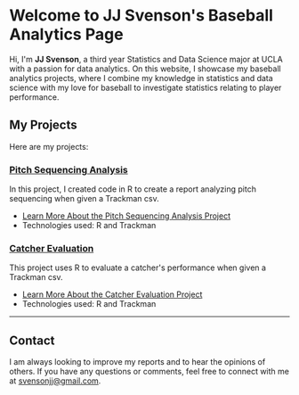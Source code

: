 # Welcome to JJ Svenson's Baseball Analytics Page

Hi, I'm **JJ Svenson**, a third year Statistics and Data Science major at UCLA with a passion for data analytics. On this website, I showcase my baseball analytics projects, where I combine my knowledge in statistics and data science with my love for baseball to investigate statistics relating to player performance.

## My Projects

Here are my projects:

### [Pitch Sequencing Analysis](#)
In this project, I created code in R to create a report analyzing pitch sequencing when given a Trackman csv.

- [Learn More About the Pitch Sequencing Analysis Project](sequencing.md)
- Technologies used: R and Trackman

### [Catcher Evaluation](#)
This project uses R to evaluate a catcher's performance when given a Trackman csv.

- [Learn More About the Catcher Evaluation Project](catching.md)
- Technologies used: R and Trackman

---

## Contact

I am always looking to improve my reports and to hear the opinions of others. If you have any questions or comments, feel free to connect with me at [svensonjj@gmail.com](mailto:svensonjj@gmail.com).
